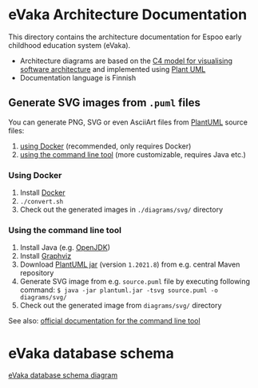 <!--
SPDX-FileCopyrightText: 2017-2020 City of Espoo

SPDX-License-Identifier: LGPL-2.1-or-later
-->

# eVaka Architecture Documentation

This directory contains the architecture documentation for Espoo early childhood education system (eVaka).

- Architecture diagrams are based on the [C4 model for visualising software architecture](https://c4model.com/) and implemented using [Plant UML](https://plantuml.com/)
- Documentation language is Finnish

## Generate SVG images from `.puml` files

You can generate PNG, SVG or even AsciiArt files from [PlantUML](https://plantuml.com) source files:

1. [using Docker](#using-docker) (recommended, only requires Docker)
1. [using the command line tool](#using-the-command-line-tool) (more customizable, requires Java etc.)

### Using Docker

1. Install [Docker](https://docs.docker.com/engine/install/)
1. `./convert.sh`
1. Check out the generated images in `./diagrams/svg/` directory

### Using the command line tool

1. Install Java (e.g. [OpenJDK](https://openjdk.java.net/install/))
1. Install [Graphviz](https://graphviz.org/)
1. Download [PlantUML jar](https://search.maven.org/remotecontent?filepath=net/sourceforge/plantuml/plantuml/1.2021.8/plantuml-1.2021.8.jar) (version `1.2021.8`) from e.g. central Maven repository
1. Generate SVG image from e.g. `source.puml` file by executing following command: `$ java -jar plantuml.jar -tsvg source.puml -o diagrams/svg/`
1. Check out the generated image from `diagrams/svg/` directory

See also: [official documentation for the command line tool](https://plantuml.com/command-line)


# eVaka database schema

[eVaka database schema diagram](./evaka_db_schema.png)
